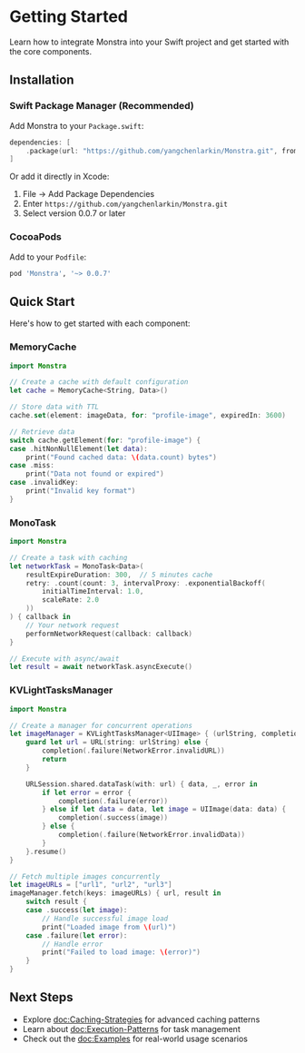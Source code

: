 # Getting Started

Learn how to integrate Monstra into your Swift project and get started with the core components.

## Installation

### Swift Package Manager (Recommended)

Add Monstra to your `Package.swift`:

```swift
dependencies: [
    .package(url: "https://github.com/yangchenlarkin/Monstra.git", from: "0.0.7")
]
```

Or add it directly in Xcode:
1. File → Add Package Dependencies
2. Enter `https://github.com/yangchenlarkin/Monstra.git`
3. Select version 0.0.7 or later

### CocoaPods

Add to your `Podfile`:

```ruby
pod 'Monstra', '~> 0.0.7'
```

## Quick Start

Here's how to get started with each component:

### MemoryCache

```swift
import Monstra

// Create a cache with default configuration
let cache = MemoryCache<String, Data>()

// Store data with TTL
cache.set(element: imageData, for: "profile-image", expiredIn: 3600)

// Retrieve data
switch cache.getElement(for: "profile-image") {
case .hitNonNullElement(let data):
    print("Found cached data: \(data.count) bytes")
case .miss:
    print("Data not found or expired")
case .invalidKey:
    print("Invalid key format")
}
```

### MonoTask

```swift
import Monstra

// Create a task with caching
let networkTask = MonoTask<Data>(
    resultExpireDuration: 300,  // 5 minutes cache
    retry: .count(count: 3, intervalProxy: .exponentialBackoff(
        initialTimeInterval: 1.0,
        scaleRate: 2.0
    ))
) { callback in
    // Your network request
    performNetworkRequest(callback: callback)
}

// Execute with async/await
let result = await networkTask.asyncExecute()
```

### KVLightTasksManager

```swift
import Monstra

// Create a manager for concurrent operations
let imageManager = KVLightTasksManager<UIImage> { (urlString, completion) in
    guard let url = URL(string: urlString) else {
        completion(.failure(NetworkError.invalidURL))
        return
    }

    URLSession.shared.dataTask(with: url) { data, _, error in
        if let error = error {
            completion(.failure(error))
        } else if let data = data, let image = UIImage(data: data) {
            completion(.success(image))
        } else {
            completion(.failure(NetworkError.invalidData))
        }
    }.resume()
}

// Fetch multiple images concurrently
let imageURLs = ["url1", "url2", "url3"]
imageManager.fetch(keys: imageURLs) { url, result in
    switch result {
    case .success(let image):
        // Handle successful image load
        print("Loaded image from \(url)")
    case .failure(let error):
        // Handle error
        print("Failed to load image: \(error)")
    }
}
```

## Next Steps

- Explore <doc:Caching-Strategies> for advanced caching patterns
- Learn about <doc:Execution-Patterns> for task management
- Check out the <doc:Examples> for real-world usage scenarios
